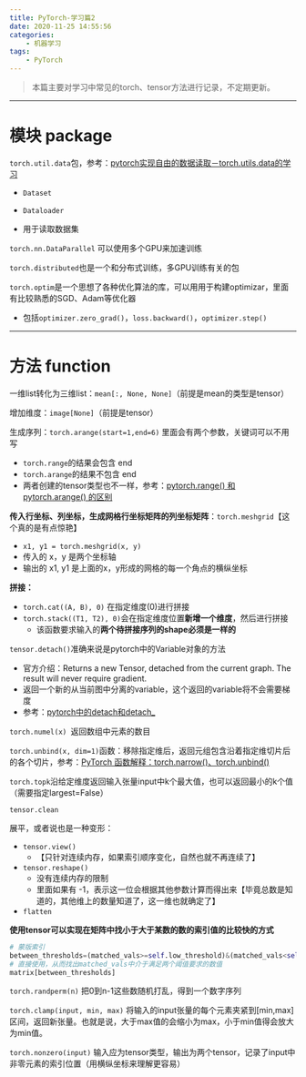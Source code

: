 ```yaml
---
title: PyTorch-学习篇2
date: 2020-11-25 14:55:56
categories:
	- 机器学习
tags:
	- PyTorch
---
```


> 本篇主要对学习中常见的torch、tensor方法进行记录，不定期更新。

---

# 模块 package

`torch.util.data`包，参考：[pytorch实现自由的数据读取－torch.utils.data的学习](https://blog.csdn.net/tsq292978891/article/details/79414512)

- `Dataset`

- `Dataloader`
- 用于读取数据集

`torch.nn.DataParallel` 可以使用多个GPU来加速训练

`torch.distributed`也是一个和分布式训练，多GPU训练有关的包

`torch.optim`是一个思想了各种优化算法的库，可以用用于构建optimizar，里面有比较熟悉的SGD、Adam等优化器

- 包括`optimizer.zero_grad()`，`loss.backward()`，`optimizer.step()`

<!--more-->

---

# 方法 function

一维list转化为三维list：`mean[:, None, None]`（前提是mean的类型是tensor）

增加维度：`image[None]`（前提是tensor）

生成序列：`torch.arange(start=1,end=6)` 里面会有两个参数，关键词可以不用写

- `torch.range`的结果会包含 end
- `torch.arange`的结果不包含 end
- 两者创建的tensor类型也不一样，参考：[pytorch.range() 和 pytorch.arange() 的区别](https://blog.csdn.net/m0_37586991/article/details/88830026)

**传入行坐标、列坐标，生成网格行坐标矩阵的列坐标矩阵**：`torch.meshgrid`【这个真的是有点惊艳】

- `x1, y1 = torch.meshgrid(x, y)`
- 传入的 x，y 是两个坐标轴
- 输出的 x1, y1 是上面的x，y形成的网格的每一个角点的横纵坐标

**拼接：**

- `torch.cat((A, B), 0)` 在指定维度(0)进行拼接
- `torch.stack((T1, T2), 0)`会在指定维度位置**新增一个维度**，然后进行拼接
  - 该函数要求输入的**两个待拼接序列的shape必须是一样的**

`tensor.detach()`准确来说是pytorch中的Variable对象的方法

- 官方介绍：Returns a new Tensor, detached from the current graph.
  The result will never require gradient.
- 返回一个新的从当前图中分离的variable，这个返回的variable将不会需要梯度
- 参考：[pytorch中的detach和detach_](https://www.cnblogs.com/jiangkejie/p/9981707.html)

`torch.numel(x) `返回数组中元素的数目

`torch.unbind(x, dim=1)`函数：移除指定维后，返回元组包含沿着指定维切片后的各个切片，参考：[PyTorch 函数解释：torch.narrow()、torch.unbind()](https://blog.csdn.net/dreamhome_s/article/details/106032025)

`torch.topk`沿给定维度返回输入张量input中k个最大值，也可以返回最小的k个值（需要指定largest=False）

`tensor.clean`

展平，或者说也是一种变形：

- `tensor.view()`
  - 【只针对连续内存，如果索引顺序变化，自然也就不再连续了】
- `tensor.reshape()`
  - 没有连续内存的限制
  - 里面如果有 -1，表示这一位会根据其他参数计算而得出来【毕竟总数是知道的，其他维上的数量知道了，这一维也就确定了】
- `flatten`

**使用tensor可以实现在矩阵中找小于大于某数的数的索引值的比较快的方式**

```python
# 蒙版索引
between_thresholds=(matched_vals>=self.low_threshold)&(matched_vals<self.high_threshold)
# 直接使用，从而找出matched_vals中介于满足两个阈值要求的数值
matrix[between_thresholds]
```

`torch.randperm(n)` 把0到n-1这些数随机打乱，得到一个数字序列

`torch.clamp(input, min, max)` 将输入的input张量的每个元素夹紧到[min,max]区间，返回新张量。也就是说，大于max值的会缩小为max，小于min值得会放大为min值。

`torch.nonzero(input)` 输入应为tensor类型，输出为两个tensor，记录了input中非零元素的索引位置（用横纵坐标来理解更容易）

